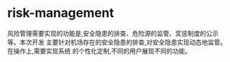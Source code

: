 # risk-management
风险管理需要实现的功能是,安全隐患的排查、危险源的监管、奖惩制度的公示等。本次开发 主要针对机场存在的安全隐患的排查,对安全隐患实现动态地监管。在操作上,需要实现系统 的个性化定制,不同的用户展现不同的功能。
